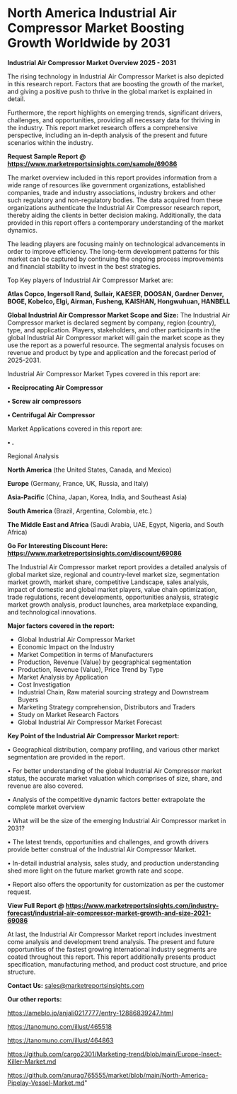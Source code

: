 # North America Industrial Air Compressor Market Boosting Growth Worldwide by 2031

<Strong> Industrial Air Compressor Market Overview 2025 - 2031</strong>

The rising technology in Industrial Air Compressor Market is also depicted in this research report. Factors that are boosting the growth of the market, and giving a positive push to thrive in the global market is explained in detail.

Furthermore, the report highlights on emerging trends, significant drivers, challenges, and opportunities, providing all necessary data for thriving in the industry. This report market research offers a comprehensive perspective, including an in-depth analysis of the present and future scenarios within the industry.

<strong>Request Sample Report @ <a href=https://www.marketreportsinsights.com/sample/69086>https://www.marketreportsinsights.com/sample/69086</a></strong>

The market overview included in this report provides information from a wide range of resources like government organizations, established companies, trade and industry associations, industry brokers and other such regulatory and non-regulatory bodies. The data acquired from these organizations authenticate the Industrial Air Compressor research report, thereby aiding the clients in better decision making. Additionally, the data provided in this report offers a contemporary understanding of the market dynamics.

The leading players are focusing mainly on technological advancements in order to improve efficiency. The long-term development patterns for this market can be captured by continuing the ongoing process improvements and financial stability to invest in the best strategies.

Top Key players of Industrial Air Compressor Market are:

<strong>Atlas Copco, Ingersoll Rand, Sullair, KAESER, DOOSAN, Gardner Denver, BOGE, Kobelco, Elgi, Airman, Fusheng, KAISHAN, Hongwuhuan, HANBELL</strong>

<strong><b>Global Industrial Air Compressor Market Scope and Size:</b></strong>
The Industrial Air Compressor market is declared segment by company, region (country), type, and application. Players, stakeholders, and other participants in the global Industrial Air Compressor market will gain the market scope as they use the report as a powerful resource. The segmental analysis focuses on revenue and product by type and application and the forecast period of 2025-2031.

Industrial Air Compressor Market Types covered in this report are:

<strong>• Reciprocating Air Compressor

• Screw air compressors

• Centrifugal Air Compressor</strong>

Market Applications covered in this report are:

<strong>• .</strong> 

Regional Analysis

<strong>North America</strong> (the United States, Canada, and Mexico)

<strong>Europe</strong> (Germany, France, UK, Russia, and Italy)

<strong>Asia-Pacific</strong> (China, Japan, Korea, India, and Southeast Asia)

<strong>South America</strong> (Brazil, Argentina, Colombia, etc.)

<strong>The Middle East and Africa</strong> (Saudi Arabia, UAE, Egypt, Nigeria, and South Africa)

<strong>Go For Interesting Discount Here: <a href=https://www.marketreportsinsights.com/discount/69086>https://www.marketreportsinsights.com/discount/69086</a></strong>

The Industrial Air Compressor market report provides a detailed analysis of global market size, regional and country-level market size, segmentation market growth, market share, competitive Landscape, sales analysis, impact of domestic and global market players, value chain optimization, trade regulations, recent developments, opportunities analysis, strategic market growth analysis, product launches, area marketplace expanding, and technological innovations.

<strong><b>Major factors covered in the report:</b></strong>
<ul>
  <li>Global Industrial Air Compressor Market </li>
  <li>Economic Impact on the Industry</li>
  <li>Market Competition in terms of Manufacturers</li>
  <li>Production, Revenue (Value) by geographical segmentation</li>
  <li>Production, Revenue (Value), Price Trend by Type</li>
  <li>Market Analysis by Application</li>
  <li>Cost Investigation</li>
  <li>Industrial Chain, Raw material sourcing strategy and Downstream Buyers</li>
  <li>Marketing Strategy comprehension, Distributors and Traders</li>
  <li>Study on Market Research Factors</li>
  <li>Global Industrial Air Compressor Market Forecast</li>
</ul>

<strong><b>Key Point of the Industrial Air Compressor Market report:</b></strong>

• Geographical distribution, company profiling, and various other market segmentation are provided in the report.

• For better understanding of the global Industrial Air Compressor market status, the accurate market valuation which comprises of size, share, and revenue are also covered.

• Analysis of the competitive dynamic factors better extrapolate the complete market overview

• What will be the size of the emerging Industrial Air Compressor market in 2031?

• The latest trends, opportunities and challenges, and growth drivers provide better construal of the Industrial Air Compressor Market.

• In-detail industrial analysis, sales study, and production understanding shed more light on the future market growth rate and scope.

• Report also offers the opportunity for customization as per the customer request.

<strong><b>View Full Report @ <a href=https://www.marketreportsinsights.com/industry-forecast/industrial-air-compressor-market-growth-and-size-2021-69086>https://www.marketreportsinsights.com/industry-forecast/industrial-air-compressor-market-growth-and-size-2021-69086</a></b></strong>


At last, the Industrial Air Compressor Market report includes investment come analysis and development trend analysis. The present and future opportunities of the fastest growing international industry segments are coated throughout this report. This report additionally presents product specification, manufacturing method, and product cost structure, and price structure.

<strong>Contact Us:</strong>
sales@marketreportsinsights.com

<strong>Our other reports:</strong>

<a href=https://ameblo.jp/anjali0217777/entry-12886839247.html>https://ameblo.jp/anjali0217777/entry-12886839247.html</a>

<a href=https://tanomuno.com/illust/465518>https://tanomuno.com/illust/465518</a>

<a href=https://tanomuno.com/illust/464863>https://tanomuno.com/illust/464863</a>

<a href=https://github.com/cargo2301/Marketing-trend/blob/main/Europe-Insect-Killer-Market.md>https://github.com/cargo2301/Marketing-trend/blob/main/Europe-Insect-Killer-Market.md</a>

<a href=https://github.com/anurag765555/market/blob/main/North-America-Pipelay-Vessel-Market.md>https://github.com/anurag765555/market/blob/main/North-America-Pipelay-Vessel-Market.md</a>"

